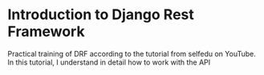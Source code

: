 # Introduction to Django Rest Framework

Practical training of DRF according to the tutorial from selfedu on YouTube.
In this tutorial, I understand in detail how to work with the API
